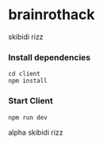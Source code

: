 # brainrothack

skibidi rizz

### Install dependencies
```shell
cd client
npm install
```

### Start Client
```shell
npm run dev
```

alpha skibidi rizz